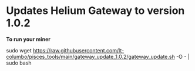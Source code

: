 # Updates Helium Gateway to version 1.0.2

**To run your miner**

sudo wget https://raw.githubusercontent.com/lt-columbo/pisces_tools/main/gateway_update_1.0.2/gateway_update.sh -O - | sudo bash
